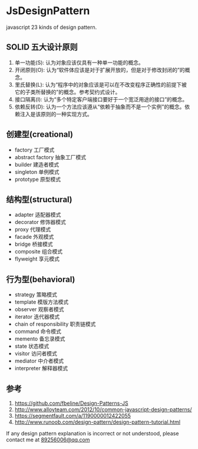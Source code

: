 # JsDesignPattern

javascript 23 kinds of design pattern.

## SOLID 五大设计原则

1. 单一功能(S): 认为对象应该仅具有一种单一功能的概念。
2. 开闭原则(O): 认为“软件体应该是对于扩展开放的，但是对于修改封闭的”的概念。
3. 里氏替换(L): 认为“程序中的对象应该是可以在不改变程序正确性的前提下被它的子类所替换的”的概念。参考契约式设计。
4. 接口隔离(I): 认为“多个特定客户端接口要好于一个宽泛用途的接口”的概念。
5. 依赖反转(D): 认为一个方法应该遵从“依赖于抽象而不是一个实例”的概念。依赖注入是该原则的一种实现方式。

## 创建型(creational)

- factory 工厂模式
- abstract factory 抽象工厂模式
- builder 建造者模式
- singleton 单例模式
- prototype 原型模式

## 结构型(structural)

- adapter 适配器模式
- decorator 修饰器模式
- proxy 代理模式
- facade 外观模式
- bridge 桥接模式
- composite 组合模式
- flyweight 享元模式

## 行为型(behavioral)

- strategy 策略模式
- template 模版方法模式
- observer 观察者模式
- iterator 迭代器模式
- chain of responsibility 职责链模式
- command 命令模式
- memento 备忘录模式
- state 状态模式
- visitor 访问者模式
- mediator 中介者模式
- interpreter 解释器模式

## 参考

1. https://github.com/fbeline/Design-Patterns-JS
2. http://www.alloyteam.com/2012/10/common-javascript-design-patterns/
3. https://segmentfault.com/a/1190000012422055
4. http://www.runoob.com/design-pattern/design-pattern-tutorial.html

If any design pattern explanation is incorrect or not understood, please contact me at 89256006@qq.com
